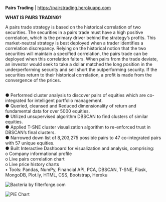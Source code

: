 
<b>Pairs Trading</b> | https://pairstrading.herokuapp.com 
<br>

<b>WHAT IS PAIRS TRADING?</b>

A pairs trade strategy is based on the historical correlation of two securities. The securities in a pairs trade must have a high positive correlation, which is the primary driver behind the strategy’s profits. This market-neutral strategy is best deployed when a trader identifies a correlation discrepancy. Relying on the historical notion that the two securities will maintain a specified correlation, the pairs trade can be deployed when this correlation falters. When pairs from the trade deviate, an investor would seek to take a dollar matched the long position in the underperforming security and sell short the outperforming security. If the securities return to their historical correlation, a profit is made from the convergence of the prices.

<br>
●	Performed cluster analysis to discover pairs of equities which are co-integrated for intelligent portfolio management. 
<br>
●	Queried, cleansed and Reduced dimensionality of return and fundamental data for over 5000 equities.
<br>
●	Utilized unsupervised algorithm DBSCAN to find clusters of similar equities.
<br>
●	Applied T-SNE cluster visualization algorithm to re-enforced trust in DBSCAN’s final clusters.
<br>
●	Narrowed down list of 8,203,275 possible pairs to 47 co-integrated pairs with 57 unique equities.
<br>
●	Built Interactive Dashboard for visualization and analysis, comprising:
<br>
o	Company informational profile 
<br>
o	Live pairs correlation chart 
<br>
o	Live price history charts  
<br>
•	Tools: Pandas, NumPy, Financial API, PCA, DBSCAN, T-SNE, Flask, MongoDB, Plot.ly, HTML, CSS, Bootstrap, Heroku
<br>


  ![Bacteria by filterforge.com](https://i.ibb.co/thBjq8M/trading2.jpg)

  ![PIE Chart](https://i.ibb.co/BN7V3q0/trading1.jpg)



